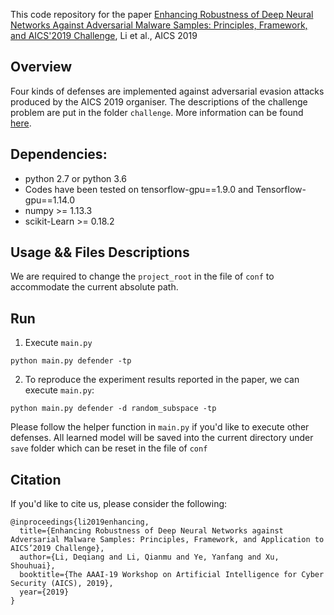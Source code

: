 This code repository for the paper [Enhancing Robustness of Deep Neural Networks Against Adversarial Malware Samples: Principles, Framework, and AICS'2019 Challenge](https://arxiv.org/abs/1812.08108), Li et al., AICS 2019

## Overview
Four kinds of defenses are implemented against adversarial evasion attacks produced by the AICS 2019 organiser. The descriptions of the challenge problem are put in the folder `challenge`. More information can be found [here](http://www-personal.umich.edu/~arunesh/AICS2019/challenge.html).  

## Dependencies:
* python 2.7 or python 3.6
* Codes have been tested on tensorflow-gpu==1.9.0 and Tensorflow-gpu==1.14.0
* numpy >= 1.13.3
* scikit-Learn >= 0.18.2

## Usage && Files Descriptions
  We are required to change the `project_root` in the file of `conf` to accommodate the current absolute path.

## Run

1. Execute `main.py`
```
python main.py defender -tp
```
2. To reproduce the experiment results reported in the paper, we can execute `main.py`:
```
python main.py defender -d random_subspace -tp
```

Please follow the helper function in `main.py` if you'd like to execute other defenses. All learned model will be saved into the current directory under `save` folder which can be reset in the file of `conf`


## Citation

If you'd like to cite us, please consider the following:

```
@inproceedings{li2019enhancing,
  title={Enhancing Robustness of Deep Neural Networks against Adversarial Malware Samples: Principles, Framework, and Application to AICS’2019 Challenge},
  author={Li, Deqiang and Li, Qianmu and Ye, Yanfang and Xu, Shouhuai},
  booktitle={The AAAI-19 Workshop on Artificial Intelligence for Cyber Security (AICS), 2019},
  year={2019}
}
```